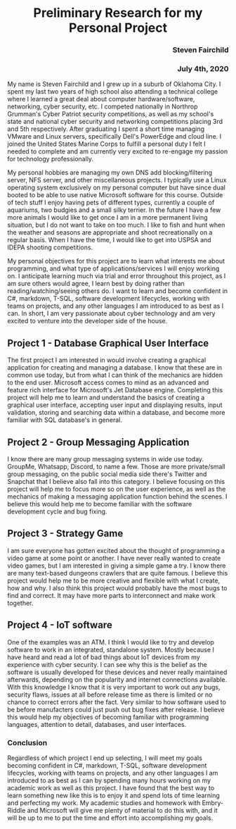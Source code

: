 
# <center>Preliminary Research for my Personal Project</c>

### <div style="text-align: right"> Steven Fairchild </div>
### <div style="text-align: right"> July 4th, 2020 </div>

My name is Steven Fairchild and I grew up in a suburb of Oklahoma City. I spent my last two years of high school also attending a technical college where I learned a great deal about computer hardware/software, networking, cyber security, etc. I competed nationally in Northrop Grumman's Cyber Patriot security competitions, as well as my school's state and national cyber security and networking competitions placing 3rd and 5th respectively. After graduating I spent a short time managing VMware and Linux servers, specifically Dell's PowerEdge and cloud line. I joined the United States Marine Corps to fulfill a personal duty I felt I needed to complete and am currently very excited to re-engage my passion for technology professionally.

My personal hobbies are managing my own DNS add blocking/filtering server, NFS server, and other miscellaneous projects. I typically use a Linux operating system exclusively on my personal computer but have since dual booted to be able to use native Microsoft software for this course. Outside of tech stuff I enjoy having pets of different types, currently a couple of aquariums, two budgies and a small silky terrier. In the future I have a few more animals I would like to get once I am in a more permanent living situation, but I do not want to take on too much. I like to fish and hunt when the weather and seasons are appropriate and shoot recreationally on a regular basis. When I have the time, I would like to get into USPSA and IDEPA shooting competitions. 

My personal objectives for this project are to learn what interests me about programming, and what type of applications/services I will enjoy working on. I anticipate learning much via trial and error throughout this project, as I am sure others would agree, I learn best by doing rather than reading/watching/seeing others do. I want to learn and become confident in C#, markdown, T-SQL, software development lifecycles, working with teams on projects, and any other languages I am introduced to as best as I can.
In short, I am very passionate about cyber technology and am very excited to venture into the developer side of the house.

## Project 1 - Database Graphical User Interface

The first project I am interested in would involve creating a graphical application for creating and managing a database. I know that these are in common use today, but from what I can think of the mechanics are hidden to the end user. Microsoft access comes to mind as an advanced and feature rich interface for Microsoft's Jet Database engine. Completing this project will help me to learn and understand the basics of creating a graphical user interface, accepting user input and displaying results, input validation, storing and searching data within a database, and become more familiar with SQL database's in general.

## Project 2 - Group Messaging Application

I know there are many group messaging systems in wide use today. GroupMe, Whatsapp, Discord, to name a few. Those are more private/small group messaging, on the public social media side there's Twitter and Snapchat that I believe also fall into this category.
I believe focusing on this project will help me to focus more so on the user experience, as well as the mechanics of making a messaging application function behind the scenes. I believe this would help me to become familiar with the software development cycle and bug fixing.

## Project 3 - Strategy Game

I am sure everyone has gotten excited about the thought of programming a video game at some point or another. I have never really wanted to create video games, but I am interested in giving a simple game a try. I know there are many text-based dungeons crawlers that are quite famous. I believe this project would help me to be more creative and flexible with what I create, how and why. I also think this project would probably have the most bugs to find and correct. It may have more parts to interconnect and make work together.

## Project 4 - IoT software

One of the examples was an ATM. I think I would like to try and develop software to work in an integrated, standalone system. Mostly because I have heard and read a lot of bad things about IoT devices from my experience with cyber security. I can see why this is the belief as the software is usually developed for these devices and never really maintained afterwards, depending on the popularity and internet connections available. With this knowledge I know that it is very important to work out any bugs, security flaws, issues at all before release time as there is limited or no chance to correct errors after the fact. Very similar to how software used to be before manufacters could just push out bug fixes after release.
I believe this would help my objectives of becoming familiar with programming languages, attention to detail, databases, and user interfaces.

### Conclusion
Regardless of which project I end up selecting, I will meet my goals becoming confident in C#, markdown, T-SQL, software development lifecycles, working with teams on projects, and any other languages I am introduced to as best as I can by spending many hours working on my academic work as well as this project. I have found that the best way to learn something new like this is to enjoy it and spend lots of time learning and perfecting my work. My academic studies and homework with Embry-Riddle and Microsoft will give me plenty of material to do this with, and it will be up to me to put the time and effort into accomplishing my goals.